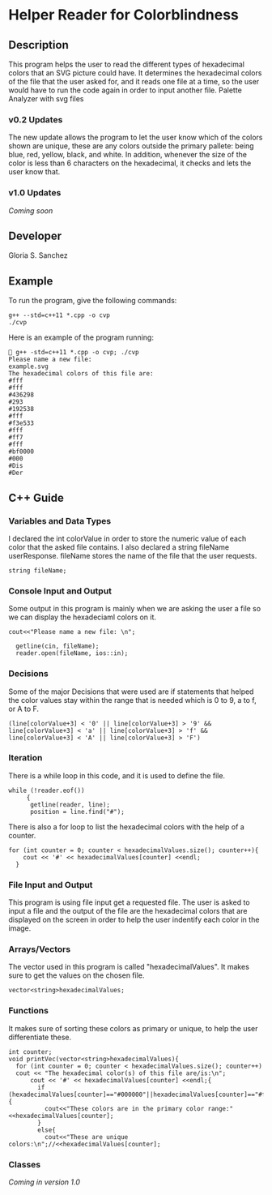 # Helper Reader for Colorblindness

## Description

This program helps the user to read the different types of hexadecimal colors that an SVG picture could have. It determines the hexadecimal colors of the file that the user asked for, and it reads one file at a time, so the user would have to run the code again in order to input another file. Palette Analyzer with svg files

### v0.2 Updates

The new update allows the program to let the user know which of the colors shown are unique, these are any colors outside the primary pallete: being blue, red, yellow, black, and white. In addition, whenever the size of the color is less than 6 characters on the hexadecimal, it checks and lets the user know that.

### v1.0 Updates

*Coming soon*


## Developer

Gloria S. Sanchez

## Example

To run the program, give the following commands:

```
g++ --std=c++11 *.cpp -o cvp
./cvp
```

Here is an example of the program running:

```
 g++ -std=c++11 *.cpp -o cvp; ./cvp
Please name a new file: 
example.svg
The hexadecimal colors of this file are:
#fff
#fff
#436298
#293
#192538
#fff
#f3e533
#fff
#ff7
#fff
#bf0000
#000
#Dis
#Der
```

## C++ Guide

### Variables and Data Types

I declared the int colorValue in order to store the numeric value of each color that the asked file contains. I also declared a string fileName userResponse. fileName stores the name of the file that the user requests.
```
string fileName;
```

### Console Input and Output

Some output in this program is mainly when we are asking the user a file so we can display the hexadeciaml colors on it. 
```
cout<<"Please name a new file: \n";
  
  getline(cin, fileName);
  reader.open(fileName, ios::in);
```

### Decisions

Some of the major Decisions that were used are if statements that helped the color values stay within the range that is needed which is 0 to 9, a to f, or A to F. 
```
(line[colorValue+3] < '0' || line[colorValue+3] > '9' && line[colorValue+3] < 'a' || line[colorValue+3] > 'f' && line[colorValue+3] < 'A' || line[colorValue+3] > 'F')
```

### Iteration

There is a while loop in this code, and it is used to define the file.
```
while (!reader.eof()) 
     {
      getline(reader, line);
      position = line.find("#");
``` 

There is also a for loop to list the hexadecimal colors with the help of a counter.

```
for (int counter = 0; counter < hexadecimalValues.size(); counter++){
    cout << '#' << hexadecimalValues[counter] <<endl;
  }
```
### File Input and Output

This program is using file input get a requested file. The user is asked to input a file and the output of the file are the hexadecimal colors that are displayed on the screen in order to help the user indentify each color in the image.

### Arrays/Vectors

The vector used in this program is called "hexadecimalValues". It makes sure to get the values on the chosen file.
```
vector<string>hexadecimalValues;

```

### Functions
It makes sure of sorting these colors as primary or unique, to help the user differentiate these.

```
int counter;
void printVec(vector<string>hexadecimalValues){
  for (int counter = 0; counter < hexadecimalValues.size(); counter++)
  cout << "The hexadecimal color(s) of this file are/is:\n";
      cout << '#' << hexadecimalValues[counter] <<endl;{
        if (hexadecimalValues[counter]=="#000000"||hexadecimalValues[counter]=="#fff"||hexadecimalValues[counter]=="#ff0000"||hexadecimalValues[counter]=="#fff000"||hexadecimalValues[counter]=="#ffffff"||hexadecimalValues[counter]=="#0000ff"){
          cout<<"These colors are in the primary color range:"<<hexadecimalValues[counter];
        }
        else{
          cout<<"These are unique colors:\n";//<<hexadecimalValues[counter];
```

### Classes

*Coming in version 1.0*
